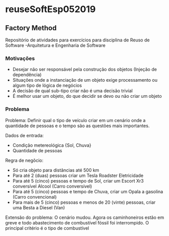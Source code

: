 # reuseSoftEsp052019

## Factory Method
Repositório de atividades para exercícios para disciplina de Reuso de Software -Arquitetura e Engenharia de Software

### Motivações
- Desejar não ser responsável pela construção dos objetos (Injeção de dependência)
- Situações onde a instanciação de um objeto exige processamento ou algum tipo de lógica de negócios 
- A decisão de qual sub-tipo criar não é uma decisão trivial
- É melhor usar um objeto, do que decidir se devo ou não criar um objeto

### Problema
Problema: Definir qual o tipo de veículo criar em um cenário onde a quantidade de pessoas e o tempo são as questões mais importantes.

Dados de entrada:
- Condição metereológica {Sol, Chuva}
- Quantidade de pessoas 

Regra de negõcio: 
- Só cria objeto para distâncias até 500 km
- Para até 2 (duas) pessoas criar um Tesla Roadster Eletricidade
- Para até 5 (cinco) pessoas e tempo de Sol, criar um Escort Xr3 conversível Alcool (Carro conversível)
- Para até 5 (cinco) pessoas e tempo de Chuva, criar um Opala a gasolina (Carro convencional)
- Para mais de 5 (cinco) pessoas e menos de 20 (vinte) pessoas, criar uma Besta a Diesel (Van)

Extensão do problema: O cenário mudou. Agora os caminhoneiros estão em greve e todo abastecimento de combustível fóssil foi interrompido. O principal critério é o tipo de combustível
